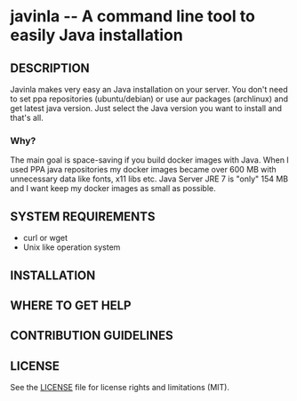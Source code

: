 # javinla -- A command line tool to easily Java installation

## DESCRIPTION

Javinla makes very easy an Java installation on your server. You don't need to
set ppa repositories (ubuntu/debian) or use aur packages (archlinux) and get
latest java version. Just select the Java version you want to install and
that's all.

### Why?

The main goal is space-saving if you build docker images with Java. When I used
PPA java repositories my docker images became over 600 MB with unnecessary data
like fonts, x11 libs etc. Java Server JRE 7 is "only" 154 MB and I want keep my
docker images as small as possible.

## SYSTEM REQUIREMENTS

* curl or wget
* Unix like operation system

## INSTALLATION

## WHERE TO GET HELP

## CONTRIBUTION GUIDELINES

## LICENSE

See the [LICENSE](LICENSE) file for license rights and limitations (MIT).

